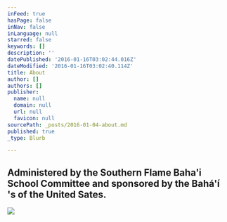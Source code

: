 ```yaml
---
inFeed: true
hasPage: false
inNav: false
inLanguage: null
starred: false
keywords: []
description: ''
datePublished: '2016-01-16T03:02:44.016Z'
dateModified: '2016-01-16T03:02:40.114Z'
title: About
author: []
authors: []
publisher:
  name: null
  domain: null
  url: null
  favicon: null
sourcePath: _posts/2016-01-04-about.md
published: true
_type: Blurb

---
```

## Administered by the Southern Flame Baha'i School Committee and sponsored by the Bahá'í 's of the United Sates.
![](https://the-grid-user-content.s3-us-west-2.amazonaws.com/d6137e4c-9e9e-4912-9dd5-a91cf82ce594.jpg)